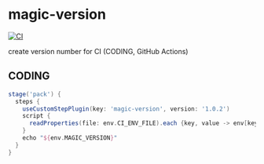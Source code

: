 # magic-version

[![CI](https://github.com/sinkcup/magic-version/actions/workflows/ci.yml/badge.svg?branch=main)](https://github.com/sinkcup/magic-version/actions/workflows/ci.yml)

create version number for CI (CODING, GitHub Actions)

## CODING

```groovy
stage('pack') {
  steps {
    useCustomStepPlugin(key: 'magic-version', version: '1.0.2')
    script {
      readProperties(file: env.CI_ENV_FILE).each {key, value -> env[key] = value }
    }
    echo "${env.MAGIC_VERSION}"
  }
}
```
